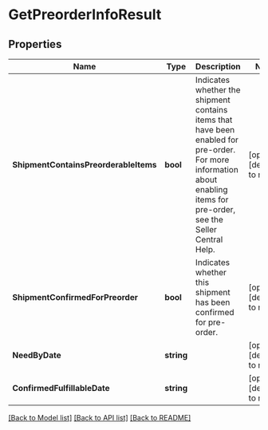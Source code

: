 # GetPreorderInfoResult

## Properties
Name | Type | Description | Notes
------------ | ------------- | ------------- | -------------
**ShipmentContainsPreorderableItems** | **bool** | Indicates whether the shipment contains items that have been enabled for pre-order. For more information about enabling items for pre-order, see the Seller Central Help. | [optional] [default to null]
**ShipmentConfirmedForPreorder** | **bool** | Indicates whether this shipment has been confirmed for pre-order. | [optional] [default to null]
**NeedByDate** | **string** |  | [optional] [default to null]
**ConfirmedFulfillableDate** | **string** |  | [optional] [default to null]

[[Back to Model list]](../README.md#documentation-for-models) [[Back to API list]](../README.md#documentation-for-api-endpoints) [[Back to README]](../README.md)

